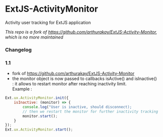 # ExtJS-ActivityMonitor
Activity user tracking for ExtJS application

*This repo is a fork of https://github.com/arthurakay/ExtJS-Activity-Monitor, which is no more maintained*

### Changelog

### 1.1

- fork of https://github.com/arthurakay/ExtJS-Activity-Monitor
- the monitor object is now passed to callbacks isActive() and isInactive() : it allows to restart monitor after reaching inactivity limit.  
Example : 
```js
Ext.ux.ActivityMonitor.init({
	isInactive: (monitor) => {
		console.log("User is inactive, should disconnect);
		// then we restart the monitor for further inactivity tracking
		monitor.start();
	}
});
Ext.ux.ActivityMonitor.start();
``` 